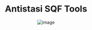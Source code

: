 <center>
    <h1>Antistasi SQF Tools</h1>
</center>
<center>
    <img src="docs/images/app_icon.png" title="Antistasi Logbook" alt="image">
</center>
